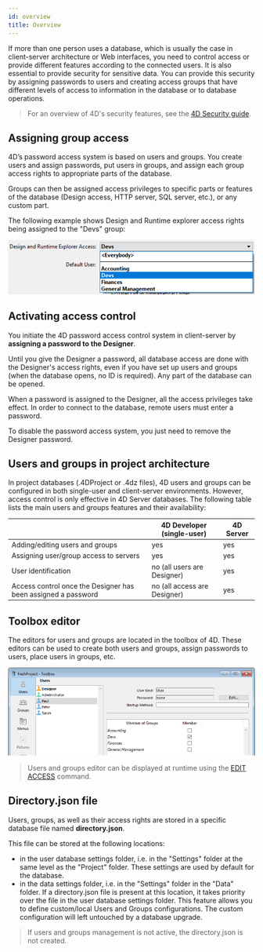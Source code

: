 ```yaml
---
id: overview
title: Overview
---
```


If more than one person uses a database, which is usually the case in client-server architecture or Web interfaces, you need to control access or provide different features according to the connected users. It is also essential to provide security for sensitive data. You can provide this security by assigning passwords to users and creating access groups that have different levels of access to information in the database or to database operations.

> For an overview of 4D's security features, see the [4D Security guide](https://blog.4d.com/4d-security-guide/).

## Assigning group access

4D’s password access system is based on users and groups. You create users and assign passwords, put users in groups, and assign each group access rights to appropriate parts of the database.

Groups can then be assigned access privileges to specific parts or features of the database (Design access, HTTP server, SQL server, etc.), or any custom part.

The following example shows Design and Runtime explorer access rights being assigned to the "Devs" group:

![](../assets/en/Users/Access1.png)

## Activating access control

You initiate the 4D password access control system in client-server by **assigning a password to the Designer**.

Until you give the Designer a password, all database access are done with the Designer's access rights, even if you have set up users and groups (when the database opens, no ID is required). Any part of the database can be opened.

When a password is assigned to the Designer, all the access privileges take effect. In order to connect to the database, remote users must enter a password.

To disable the password access system, you just need to remove the Designer password.

## Users and groups in project architecture

In project databases (.4DProject or .4dz files), 4D users and groups can be configured in both single-user and client-server environments. However, access control is only effective in 4D Server databases. The following table lists the main users and groups features and their availability:

||4D Developer (single-user)|4D Server|  
|---|---|---|
|Adding/editing users and groups|yes|yes|
|Assigning user/group access to servers|yes|yes|
|User identification|no (all users are Designer)|yes|
|Access control once the Designer has been assigned a password|no (all access are Designer)|yes|

## Toolbox editor

The editors for users and groups are located in the toolbox of 4D. These editors can be used to create both users and groups, assign passwords to users, place users in groups, etc.

![](../assets/en/Users/editor.png)

> Users and groups editor can be displayed at runtime using the [EDIT ACCESS](https://doc.4d.com/4Dv18/4D/18/EDIT-ACCESS.301-4504687.en.html) command.

## Directory.json file

Users, groups, as well as their access rights are stored in a specific database file named **directory.json**.

This file can be stored at the following locations:

- in the user database settings folder, i.e. in the "Settings" folder at the same level as the "Project" folder. These settings are used by default for the database.
- in the data settings folder,  i.e. in the "Settings" folder in the "Data" folder. If a directory.json file is present at this location, it takes priority over the file in the user database settings folder. This feature allows you to define custom/local Users and Groups configurations. The custom configuration will left untouched by a database upgrade.  

> If users and groups management is not active, the directory.json is not created.
